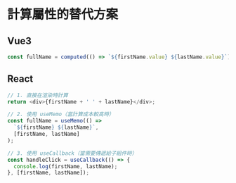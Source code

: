 # 計算屬性的替代方案

## Vue3

```javascript
const fullName = computed(() => `${firstName.value} ${lastName.value}`);
```

## React

```javascript
// 1. 直接在渲染時計算
return <div>{firstName + ' ' + lastName}</div>;

// 2. 使用 useMemo（當計算成本較高時）
const fullName = useMemo(() => 
  `${firstName} ${lastName}`, 
  [firstName, lastName]
);

// 3. 使用 useCallback（當需要傳遞給子組件時）
const handleClick = useCallback(() => {
  console.log(firstName, lastName);
}, [firstName, lastName]);
```
